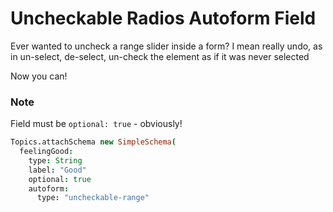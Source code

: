 # Uncheckable Radios Autoform Field
Ever wanted to uncheck a range slider inside a form? I mean really undo, as in un-select, de-select, un-check the element as if it was never selected

Now you can!

### Note
Field must be `optional: true` - obviously!

```coffeescript
Topics.attachSchema new SimpleSchema(
  feelingGood:
    type: String
    label: "Good"
    optional: true
    autoform:
      type: "uncheckable-range"
```
